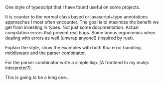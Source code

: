 One style of typescript that I have found useful on some projects.

It is counter to the normal class based or javascript+type annotations approaches I most often encounter.
The goal is to maximize the benefit we get from investing in types.
Not just some documentation. Actual compilation errors that prevent real bugs.
Some bonus ergonomics when dealing with errors as well (unwrap anyone!) (inspired by rust).

Explain the style, show the examples with both Koa error handling middleware and the parser combinator.

For the parser combinator write a simple lisp. (A frontend to my mukjs interpreter?).

This is going to be a long one...
